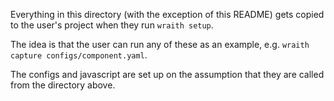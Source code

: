 Everything in this directory (with the exception of this README) gets copied to the user's project when they run `wraith setup`.

The idea is that the user can run any of these as an example, e.g. `wraith capture configs/component.yaml`.

The configs and javascript are set up on the assumption that they are called from the directory above.